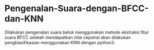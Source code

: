 # Pengenalan-Suara-dengan-BFCC-dan-KNN
Dilakukan pengenalan suara batuk menggunakan metode ekstraksi fitur suara BFCC setelah mendapatkan nilai cepstral akan dilakukan pengklasifikasian menggunakan KNN dengan python3.

